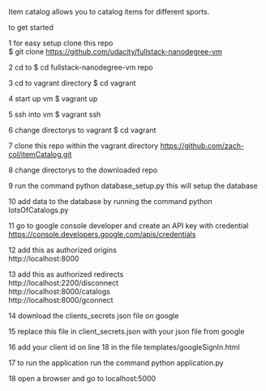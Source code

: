 Item catalog allows you to catalog items for different sports.

to get started

1 for easy setup clone this repo  
$ git clone https://github.com/udacity/fullstack-nanodegree-vm  

2 cd to $ cd fullstack-nanodegree-vm repo

3 cd to vagrant directory $ cd vagrant

4 start up vm $ vagrant up

5 ssh into vm $ vagrant ssh

6 change directorys to vagrant $ cd vagrant

7 clone this repo within the vagrant directory
https://github.com/zach-col/itemCatalog.git  

8 change directorys to the downloaded repo

9 run the command python database_setup.py this will setup the database

10 add data to the database by running the command python lotsOfCatalogs.py

11 go to google console developer and create an API key with credential  
https://console.developers.google.com/apis/credentials  

12 add this as authorized origins  
http://localhost:8000  

13 add this as authorized redirects  
http://localhost:2200/disconnect  
http://localhost:8000/catalogs  
http://localhost:8000/gconnect  

14 download the clients_secrets json file on google

15 replace this file in client_secrets.json with your json file from google

16 add your client id on line 18 in the file templates/googleSignIn.html

17 to run the application run the command python application.py

18 open a browser and go to localhost:5000
